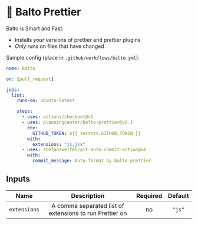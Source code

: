 # 🐺 Balto Prettier

Balto is Smart and Fast:

* Installs _your_ versions of prettier and prettier plugins
* _Only_ runs on files that have changed

Sample config (place in `.github/workflows/balto.yml`):

```yaml
name: Balto

on: [pull_request]

jobs:
  lint:
    runs-on: ubuntu-latest

    steps:
      - uses: actions/checkout@v1
      - uses: planningcenter/balto-prettier@v0.1
        env:
          GITHUB_TOKEN: ${{ secrets.GITHUB_TOKEN }}
        with:
          extensions: "js,jsx"
      - uses: stefanzweifel/git-auto-commit-action@v4
        with:
          commit_message: Auto-format by balto-prettier

```

## Inputs

| Name | Description | Required | Default |
|:-:|:-:|:-:|:-:|
| `extensions` | A comma separated list of extensions to run Prettier on | no | `"js"` |

